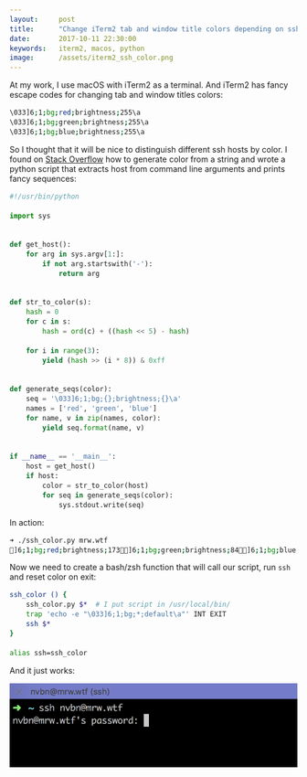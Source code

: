 ```yaml
---
layout:     post
title:      "Change iTerm2 tab and window title colors depending on ssh host"
date:       2017-10-11 22:30:00
keywords:   iterm2, macos, python
image:      /assets/iterm2_ssh_color.png
---
```


At my work, I use macOS with iTerm2 as a terminal. And iTerm2 has
fancy escape codes for changing tab and window titles colors:

~~~bash
\033]6;1;bg;red;brightness;255\a
\033]6;1;bg;green;brightness;255\a
\033]6;1;bg;blue;brightness;255\a
~~~

So I thought that it will be nice to distinguish different ssh
hosts by color. I found on
[Stack Overflow](https://stackoverflow.com/questions/3426404/create-a-hexadecimal-colour-based-on-a-string-with-javascript)
how to generate color from a string and wrote a python script that
extracts host from command line arguments and prints fancy sequences:

~~~python
#!/usr/bin/python

import sys


def get_host():
    for arg in sys.argv[1:]:
        if not arg.startswith('-'):
            return arg


def str_to_color(s):
    hash = 0
    for c in s:
        hash = ord(c) + ((hash << 5) - hash)

    for i in range(3):
        yield (hash >> (i * 8)) & 0xff


def generate_seqs(color):
    seq = '\033]6;1;bg;{};brightness;{}\a'
    names = ['red', 'green', 'blue']
    for name, v in zip(names, color):
        yield seq.format(name, v)


if __name__ == '__main__':
    host = get_host()
    if host:
        color = str_to_color(host)
        for seq in generate_seqs(color):
            sys.stdout.write(seq)
~~~

In action:

~~~bash
➜ ./ssh_color.py mrw.wtf
]6;1;bg;red;brightness;173]6;1;bg;green;brightness;84]6;1;bg;blue;brightness;51
~~~

Now we need to create a bash/zsh function that will call our script,
run `ssh` and reset color on exit: 

~~~bash
ssh_color () {
    ssh_color.py $*  # I put script in /usr/local/bin/
    trap 'echo -e "\033]6;1;bg;*;default\a"' INT EXIT
    ssh $*
}

alias ssh=ssh_color
~~~

And it just works:

![screenshot](/assets/iterm2_ssh_color.png)
